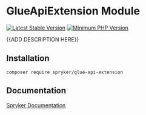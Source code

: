 # GlueApiExtension Module
[![Latest Stable Version](https://poser.pugx.org/spryker/glue-api-extension/v/stable.svg)](https://packagist.org/packages/spryker/glue-api-extension)
[![Minimum PHP Version](https://img.shields.io/badge/php-%3E%3D%207.2-8892BF.svg)](https://php.net/)

{{ADD DESCRIPTION HERE}}

## Installation

```
composer require spryker/glue-api-extension
```

## Documentation

[Spryker Documentation](https://academy.spryker.com/developing_with_spryker/module_guide/modules.html)
